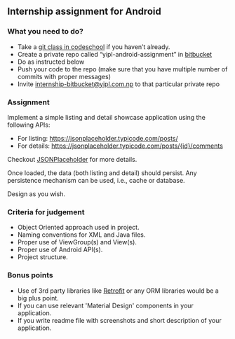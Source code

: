 ## Internship assignment for Android

### What you need to do?

* Take a [git class in codeschool](https://www.codeschool.com/courses/try-git) if you haven’t already.
* Create a private repo called “yipl-android-assignment” in [bitbucket](https://bitbucket.org)
* Do as instructed below
* Push your code to the repo (make sure that you have multiple number of commits with proper messages) 
* Invite internship-bitbucket@yipl.com.np to that particular private repo

### Assignment

Implement a simple listing and detail showcase application using the following APIs:

* For listing: https://jsonplaceholder.typicode.com/posts/
* For details: https://jsonplaceholder.typicode.com/posts/{id}/comments

Checkout [JSONPlaceholder](https://jsonplaceholder.typicode.com/) for more details.

Once loaded, the data (both listing and detail) should persist. Any persistence mechanism can be used, i.e., cache or database. 

Design as you wish.

### Criteria for judgement

* Object Oriented approach used in project.
* Naming conventions for XML and Java files.
* Proper use of ViewGroup(s) and View(s).
* Proper use of Android API(s).
* Project structure.

### Bonus points

* Use of 3rd party libraries like [Retrofit](http://square.github.io/retrofit/) or any ORM libraries would be a big plus point.
* If you can use relevant 'Material Design' components in your application.
* If you write readme file with screenshots and short description of your application.



